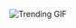 ![Trending GIF](https://media0.giphy.com/media/v1.Y2lkPThiYjIxNzcyOTVsOWlseXVrOWNkZ29kam9ha2ZlcHhsZ2xwams2bnlrZzhtY3YzNSZlcD12MV9naWZzX3NlYXJjaCZjdD1n/YQitE4YNQNahy/giphy.gif)
